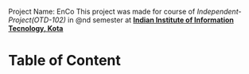Project Name: EnCo
This project was made for course of *Independent-Project(OTD-102)* in @nd semester at **[Indian Institute of Information Tecnology, Kota](http://www.iiitkota.ac.in/)**

# Table of Content